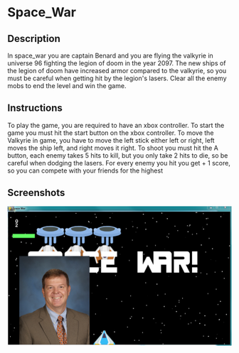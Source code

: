 # Space_War


## Description
In space_war you are captain Benard and you are flying the valkyrie in universe 96 fighting the legion of doom in the year 2097.  The new ships of the legion of doom have increased armor compared to the valkyrie, so you must be careful when getting hit by the legion's lasers.  Clear all the enemy mobs to end the level and win the game.

## Instructions
To play the game, you are required to have an xbox controller.  To start the game you must hit the start button on the xbox controller.  To move the Valkyrie in game, you have to move the left stick either left or right, left moves the ship left, and right moves it right.  To shoot you must hit the A button, each enemy takes 5 hits to kill, but you only take 2 hits to die, so be careful when dodging the lasers.  For every enemy you hit you get + 1 score, so you can compete with your friends for the highest 

## Screenshots
![alt text](https://raw.githubusercontent.com/KennethA2001/Space_War_/master/space_war/Assets/Images/splash.screen.PNG)
